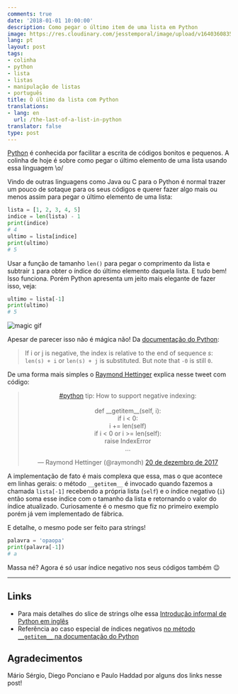 ```yaml
---
comments: true
date: '2018-01-01 10:00:00'
description: Como pegar o último item de uma lista em Python
image: https://res.cloudinary.com/jesstemporal/image/upload/v1640360835/covers/colinha_igmf4s.png
lang: pt
layout: post
tags:
- colinha
- python
- lista
- listas
- manipulação de listas
- português
title: O último da lista com Python
translations:
- lang: en
  url: /the-last-of-a-list-in-python
translator: false
type: post
---
```



[Python](https://www.python.org/) é conhecida por facilitar a escrita de códigos bonitos e pequenos. A colinha de hoje é sobre como pegar o último elemento de uma lista usando essa linguagem \o/

Vindo de outras linguagens como Java ou C para o Python é normal trazer um pouco de sotaque para os seus códigos e querer fazer algo mais ou menos assim para pegar o último elemento de uma lista:

~~~ python
lista = [1, 2, 3, 4, 5]
indice = len(lista) - 1
print(indice)
# 4
ultimo = lista[indice]
print(ultimo)
# 5
~~~

Usar a função de tamanho `len()` para pegar o comprimento da lista e subtrair `1` para obter o índice do último elemento daquela lista. E tudo bem! Isso funciona. Porém Python apresenta um jeito mais elegante de fazer isso, veja:

~~~ python
ultimo = lista[-1]
print(ultimo)
# 5
~~~

![magic gif](https://media.giphy.com/media/12NUbkX6p4xOO4/giphy.gif)

Apesar de parecer isso não é mágica não! Da [documentação do Python](https://docs.python.org/3/library/stdtypes.html#common-sequence-operations):

> If i or j is negative, the index is relative to the end of sequence _s_: `len(s) + i` or `len(s) + j` is substituted. But note that `-0` is still `0`.

De uma forma mais simples o [Raymond Hettinger](https://twitter.com/raymondh) explica nesse tweet com código:
<center>
<blockquote class="twitter-tweet" data-lang="pt"><p lang="en" dir="ltr"><a href="https://twitter.com/hashtag/python?src=hash&amp;ref_src=twsrc%5Etfw">#python</a> tip:  How to support negative indexing:<br><br>def __getitem__(self, i):<br>    if i &lt; 0:<br>        i += len(self)<br>    if i &lt; 0 or i &gt;= len(self):<br>        raise IndexError<br>    ...</p>&mdash; Raymond Hettinger (@raymondh) <a href="https://twitter.com/raymondh/status/943615980650971136?ref_src=twsrc%5Etfw">20 de dezembro de 2017</a></blockquote>
<script async src="https://platform.twitter.com/widgets.js" charset="utf-8"></script>
</center>

A implementação de fato é mais complexa que essa, mas o que acontece em linhas gerais: o método `__getitem__` é invocado quando fazemos a chamada `lista[-1]` recebendo a própria lista (`self`) e o índice negativo (`i`) então soma esse índice com o tamanho da lista e retornando o valor do índice atualizado. Curiosamente é o mesmo que fiz no primeiro exemplo porém já vem implementado de fábrica.

E detalhe, o mesmo pode ser feito para strings!

~~~ python
palavra = 'opaopa'
print(palavra[-1])
# a
~~~

Massa né? Agora é só usar índice negativo nos seus códigos também  😉

----

## Links
- Para mais detalhes do slice de strings olhe essa [Introdução informal de Python em inglês](https://docs.python.org/3.6/tutorial/introduction.html)
- Referência ao caso especial de índices negativos [no método `__getitem__` na documentação do Python](https://docs.python.org/3/reference/datamodel.html#object.__getitem__)

## Agradecimentos
Mário Sérgio, Diego Ponciano e Paulo Haddad por alguns dos links nesse post!
